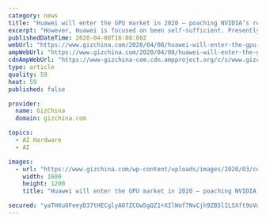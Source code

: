 ```yaml
---
category: news
title: "Huawei will enter the GPU market in 2020 – poaching NVIDIA’s recruit"
excerpt: "However, Huawei is focused on been self-sufficient. Presently, Huawei has a couple of self-developed chips (CPU and AI chips) which it uses for its devices. However, it still has some hardware needs and it is shifting its attention to GPU. According to reports out of South Korea, Huawei is setting up a new department in South Korea that will ..."
publishedDateTime: 2020-04-08T16:08:00Z
webUrl: "https://www.gizchina.com/2020/04/08/huawei-will-enter-the-gpu-market-in-2020-poaching-nvidias-recruit/"
ampWebUrl: "https://www.gizchina.com/2020/04/08/huawei-will-enter-the-gpu-market-in-2020-poaching-nvidias-recruit/amp/"
cdnAmpWebUrl: "https://www-gizchina-com.cdn.ampproject.org/c/s/www.gizchina.com/2020/04/08/huawei-will-enter-the-gpu-market-in-2020-poaching-nvidias-recruit/amp/"
type: article
quality: 59
heat: 59
published: false

provider:
  name: GizChina
  domain: gizchina.com

topics:
  - AI Hardware
  - AI

images:
  - url: "https://www.gizchina.com/wp-content/uploads/images/2020/03/ceba8b817e3f465e82dbca78921b532a-1-1.jpg"
    width: 1600
    height: 1200
    title: "Huawei will enter the GPU market in 2020 – poaching NVIDIA’s recruit"

secured: "yaTHXuOFeeyD37tHECglyAO7ZCOw5gQZ1+XIlWof7NvCjh9ZB5lILSXft9oVw0gpTRwDW33vzdDp5cZuOcSsZJAOpL6IIPkw/HTdxKC1JZCIPdKqQOnwW9aj52lzL3oFNF2FkzRoDAok1xngcXanNyb5Nj0dp0z1wsaZRYpp7Z7sC+Q5STTFh2KOOkRT85hDDv83xaA5cAhZxFqI6qeTWVRhzBQrdm9GXA1mNqpJ2ak0IWrRGRSoWkyB8de2py8EL6cge1qLU85+BbetiAY8iZjEs8d0GNDG3ShmTcGURyVHL3UPuU3MvFpDUAOCZDVn;WR18G5Vl69rdwmUZ0eGKkQ=="
---
```


